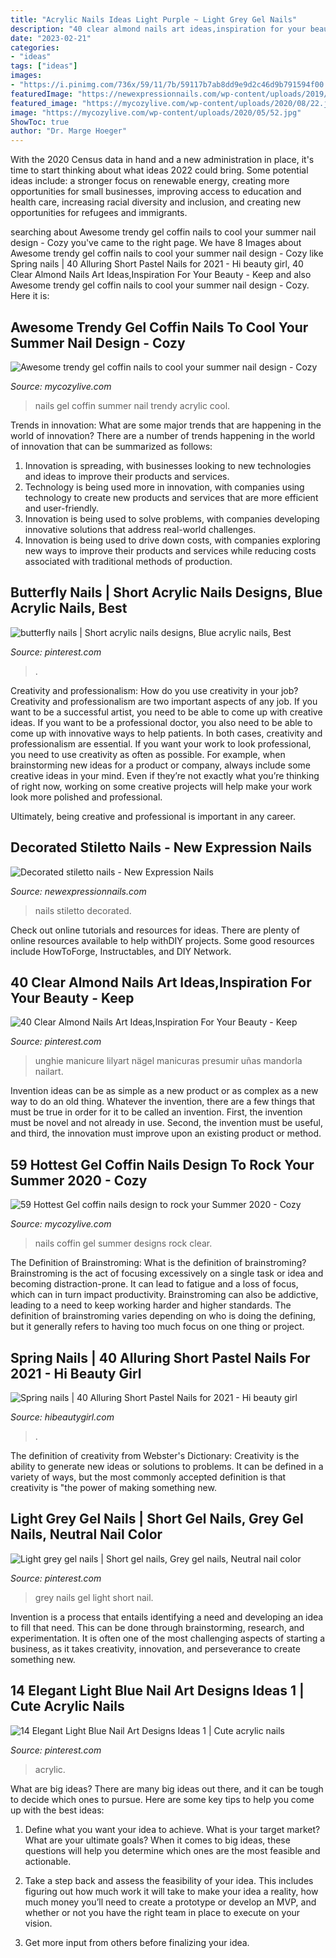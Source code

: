 ```yaml
---
title: "Acrylic Nails Ideas Light Purple ~ Light Grey Gel Nails"
description: "40 clear almond nails art ideas,inspiration for your beauty"
date: "2023-02-21"
categories:
- "ideas"
tags: ["ideas"]
images:
- "https://i.pinimg.com/736x/59/11/7b/59117b7ab8dd9e9d2c46d9b791594f00.jpg"
featuredImage: "https://newexpressionnails.com/wp-content/uploads/2019/08/decorated-stiletto-nails-1.jpg"
featured_image: "https://mycozylive.com/wp-content/uploads/2020/08/22.jpg"
image: "https://mycozylive.com/wp-content/uploads/2020/05/52.jpg"
ShowToc: true
author: "Dr. Marge Hoeger"
---
```



With the 2020 Census data in hand and a new administration in place, it's time to start thinking about what ideas 2022 could bring. Some potential ideas include: a stronger focus on renewable energy, creating more opportunities for small businesses, improving access to education and health care, increasing racial diversity and inclusion, and creating new opportunities for refugees and immigrants.

	

		
searching about Awesome trendy gel coffin nails to cool your summer nail design - Cozy you've came to the right page. We have 8 Images about Awesome trendy gel coffin nails to cool your summer nail design - Cozy like Spring nails | 40 Alluring Short Pastel Nails for 2021 - Hi beauty girl, 40 Clear Almond Nails Art Ideas,Inspiration For Your Beauty - Keep and also Awesome trendy gel coffin nails to cool your summer nail design - Cozy. Here it is:
		
    
## Awesome Trendy Gel Coffin Nails To Cool Your Summer Nail Design - Cozy

<img loading=lazy src="https://mycozylive.com/wp-content/uploads/2020/08/22.jpg" onerror="this.onerror=null;this.src='https://tse2.mm.bing.net/th?id=OIP.SKOLvcDYDxAOIm-phXS8VgHaKO&amp;pid=15.1';" alt="Awesome trendy gel coffin nails to cool your summer nail design - Cozy">

_Source: mycozylive.com_

>nails gel coffin summer nail trendy acrylic cool. 

	

Trends in innovation: What are some major trends that are happening in the world of innovation?
There are a number of trends happening in the world of innovation that can be summarized as follows: 
1. Innovation is spreading, with businesses looking to new technologies and ideas to improve their products and services. 
2. Technology is being used more in innovation, with companies using technology to create new products and services that are more efficient and user-friendly. 
3. Innovation is being used to solve problems, with companies developing innovative solutions that address real-world challenges. 
4. Innovation is being used to drive down costs, with companies exploring new ways to improve their products and services while reducing costs associated with traditional methods of production.

    
## Butterfly Nails | Short Acrylic Nails Designs, Blue Acrylic Nails, Best

<img loading=lazy src="https://i.pinimg.com/736x/93/bc/02/93bc023380601b0a4d5190b5b333f481.jpg" onerror="this.onerror=null;this.src='https://tse2.mm.bing.net/th?id=OIP.RulNy_Vdsvy3_ex3keLUvgHaLS&amp;pid=15.1';" alt="butterfly nails | Short acrylic nails designs, Blue acrylic nails, Best">

_Source: pinterest.com_

>. 

	

Creativity and professionalism: How do you use creativity in your job?
Creativity and professionalism are two important aspects of any job. If you want to be a successful artist, you need to be able to come up with creative ideas. If you want to be a professional doctor, you also need to be able to come up with innovative ways to help patients. In both cases, creativity and professionalism are essential.
If you want your work to look professional, you need to use creativity as often as possible. For example, when brainstorming new ideas for a product or company, always include some creative ideas in your mind. Even if they’re not exactly what you’re thinking of right now, working on some creative projects will help make your work look more polished and professional.

Ultimately, being creative and professional is important in any career.

    
## Decorated Stiletto Nails - New Expression Nails

<img loading=lazy src="https://newexpressionnails.com/wp-content/uploads/2019/08/decorated-stiletto-nails-1.jpg" onerror="this.onerror=null;this.src='https://tse2.mm.bing.net/th?id=OIP._L8RE3B5iOTkZQv4fjFAEQHaJQ&amp;pid=15.1';" alt="Decorated stiletto nails - New Expression Nails">

_Source: newexpressionnails.com_

>nails stiletto decorated. 

	

Check out online tutorials and resources for ideas. There are plenty of online resources available to help withDIY projects. Some good resources include HowToForge, Instructables, and DIY Network. 

    
## 40 Clear Almond Nails Art Ideas,Inspiration For Your Beauty - Keep

<img loading=lazy src="https://i.pinimg.com/736x/1c/bd/d8/1cbdd826ebf3012a5154a137f5843100.jpg" onerror="this.onerror=null;this.src='https://tse2.mm.bing.net/th?id=OIP.PEmzFxJAcEeKfx2JkywkSQHaKF&amp;pid=15.1';" alt="40 Clear Almond Nails Art Ideas,Inspiration For Your Beauty - Keep">

_Source: pinterest.com_

>unghie manicure lilyart nägel manicuras presumir uñas mandorla nailart. 

	

Invention ideas can be as simple as a new product or as complex as a new way to do an old thing. Whatever the invention, there are a few things that must be true in order for it to be called an invention. First, the invention must be novel and not already in use. Second, the invention must be useful, and third, the innovation must improve upon an existing product or method.

    
## 59 Hottest Gel Coffin Nails Design To Rock Your Summer 2020 - Cozy

<img loading=lazy src="https://mycozylive.com/wp-content/uploads/2020/05/52.jpg" onerror="this.onerror=null;this.src='https://tse4.mm.bing.net/th?id=OIP.Q6CZW5iZvPtBChIyMUFXfwHaMS&amp;pid=15.1';" alt="59 Hottest Gel coffin nails design to rock your Summer 2020 - Cozy">

_Source: mycozylive.com_

>nails coffin gel summer designs rock clear. 

	

The Definition of Brainstroming: What is the definition of brainstroming?
Brainstroming is the act of focusing excessively on a single task or idea and becoming distraction-prone. It can lead to fatigue and a loss of focus, which can in turn impact productivity. Brainstroming can also be addictive, leading to a need to keep working harder and higher standards. The definition of brainstroming varies depending on who is doing the defining, but it generally refers to having too much focus on one thing or project.

    
## Spring Nails | 40 Alluring Short Pastel Nails For 2021 - Hi Beauty Girl

<img loading=lazy src="https://hibeautygirl.com/wp-content/uploads/2021/03/37-5.jpg" onerror="this.onerror=null;this.src='https://tse3.mm.bing.net/th?id=OIP.o1mJz9bU7FbByEhLL7vETwHaKH&amp;pid=15.1';" alt="Spring nails | 40 Alluring Short Pastel Nails for 2021 - Hi beauty girl">

_Source: hibeautygirl.com_

>. 

	

The definition of creativity from Webster's Dictionary:
Creativity is the ability to generate new ideas or solutions to problems. It can be defined in a variety of ways, but the most commonly accepted definition is that creativity is "the power of making something new.

    
## Light Grey Gel Nails | Short Gel Nails, Grey Gel Nails, Neutral Nail Color

<img loading=lazy src="https://i.pinimg.com/736x/59/11/7b/59117b7ab8dd9e9d2c46d9b791594f00.jpg" onerror="this.onerror=null;this.src='https://tse4.mm.bing.net/th?id=OIP.S4hFUCUAxKDezpRa4e7_kwHaJ3&amp;pid=15.1';" alt="Light grey gel nails | Short gel nails, Grey gel nails, Neutral nail color">

_Source: pinterest.com_

>grey nails gel light short nail. 

	

Invention is a process that entails identifying a need and developing an idea to fill that need. This can be done through brainstorming, research, and experimentation. It is often one of the most challenging aspects of starting a business, as it takes creativity, innovation, and perseverance to create something new.

    
## 14 Elegant Light Blue Nail Art Designs Ideas 1 | Cute Acrylic Nails

<img loading=lazy src="https://i.pinimg.com/736x/fb/fe/cc/fbfeccaa6d45265cccf5c017379f77c0.jpg" onerror="this.onerror=null;this.src='https://tse3.mm.bing.net/th?id=OIP.h6r1Euhw1TGMOCbg-xjKCgHaJ1&amp;pid=15.1';" alt="14 Elegant Light Blue Nail Art Designs Ideas 1 | Cute acrylic nails">

_Source: pinterest.com_

>acrylic. 

	

What are big ideas?
There are many big ideas out there, and it can be tough to decide which ones to pursue. Here are some key tips to help you come up with the best ideas:
1. Define what you want your idea to achieve. What is your target market? What are your ultimate goals? When it comes to big ideas, these questions will help you determine which ones are the most feasible and actionable.

2. Take a step back and assess the feasibility of your idea. This includes figuring out how much work it will take to make your idea a reality, how much money you’ll need to create a prototype or develop an MVP, and whether or not you have the right team in place to execute on your vision.

3. Get more input from others before finalizing your idea.

